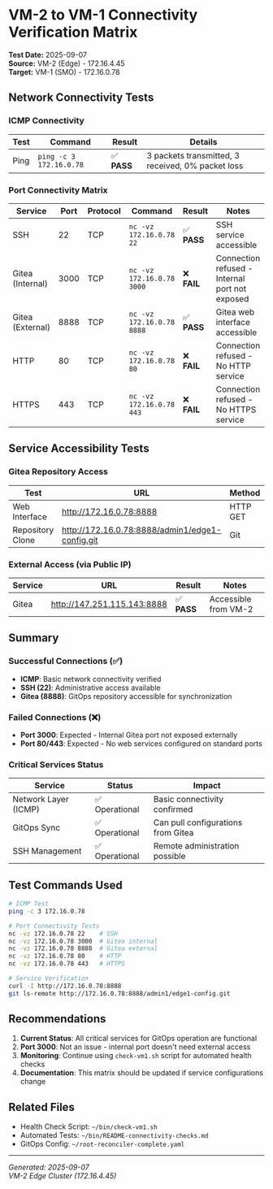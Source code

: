 # VM-2 to VM-1 Connectivity Verification Matrix

**Test Date:** 2025-09-07  
**Source:** VM-2 (Edge) - 172.16.4.45  
**Target:** VM-1 (SMO) - 172.16.0.78  

## Network Connectivity Tests

### ICMP Connectivity
| Test | Command | Result | Details |
|------|---------|--------|---------|
| Ping | `ping -c 3 172.16.0.78` | ✅ **PASS** | 3 packets transmitted, 3 received, 0% packet loss |

### Port Connectivity Matrix

| Service | Port | Protocol | Command | Result | Notes |
|---------|------|----------|---------|--------|-------|
| SSH | 22 | TCP | `nc -vz 172.16.0.78 22` | ✅ **PASS** | SSH service accessible |
| Gitea (Internal) | 3000 | TCP | `nc -vz 172.16.0.78 3000` | ❌ **FAIL** | Connection refused - Internal port not exposed |
| Gitea (External) | 8888 | TCP | `nc -vz 172.16.0.78 8888` | ✅ **PASS** | Gitea web interface accessible |
| HTTP | 80 | TCP | `nc -vz 172.16.0.78 80` | ❌ **FAIL** | Connection refused - No HTTP service |
| HTTPS | 443 | TCP | `nc -vz 172.16.0.78 443` | ❌ **FAIL** | Connection refused - No HTTPS service |

## Service Accessibility Tests

### Gitea Repository Access
| Test | URL | Method | Result |
|------|-----|--------|--------|
| Web Interface | http://172.16.0.78:8888 | HTTP GET | ✅ **PASS** |
| Repository Clone | http://172.16.0.78:8888/admin1/edge1-config.git | Git | ✅ **PASS** |

### External Access (via Public IP)
| Service | URL | Result | Notes |
|---------|-----|--------|-------|
| Gitea | http://147.251.115.143:8888 | ✅ **PASS** | Accessible from VM-2 |

## Summary

### Successful Connections (✅)
- **ICMP**: Basic network connectivity verified
- **SSH (22)**: Administrative access available
- **Gitea (8888)**: GitOps repository accessible for synchronization

### Failed Connections (❌)
- **Port 3000**: Expected - Internal Gitea port not exposed externally
- **Port 80/443**: Expected - No web services configured on standard ports

### Critical Services Status
| Service | Status | Impact |
|---------|--------|--------|
| Network Layer (ICMP) | ✅ Operational | Basic connectivity confirmed |
| GitOps Sync | ✅ Operational | Can pull configurations from Gitea |
| SSH Management | ✅ Operational | Remote administration possible |

## Test Commands Used

```bash
# ICMP Test
ping -c 3 172.16.0.78

# Port Connectivity Tests
nc -vz 172.16.0.78 22    # SSH
nc -vz 172.16.0.78 3000  # Gitea internal
nc -vz 172.16.0.78 8888  # Gitea external
nc -vz 172.16.0.78 80    # HTTP
nc -vz 172.16.0.78 443   # HTTPS

# Service Verification
curl -I http://172.16.0.78:8888
git ls-remote http://172.16.0.78:8888/admin1/edge1-config.git
```

## Recommendations

1. **Current Status**: All critical services for GitOps operation are functional
2. **Port 3000**: Not an issue - internal port doesn't need external access
3. **Monitoring**: Continue using `check-vm1.sh` script for automated health checks
4. **Documentation**: This matrix should be updated if service configurations change

## Related Files
- Health Check Script: `~/bin/check-vm1.sh`
- Automated Tests: `~/bin/README-connectivity-checks.md`
- GitOps Config: `~/root-reconciler-complete.yaml`

---
*Generated: 2025-09-07*  
*VM-2 Edge Cluster (172.16.4.45)*